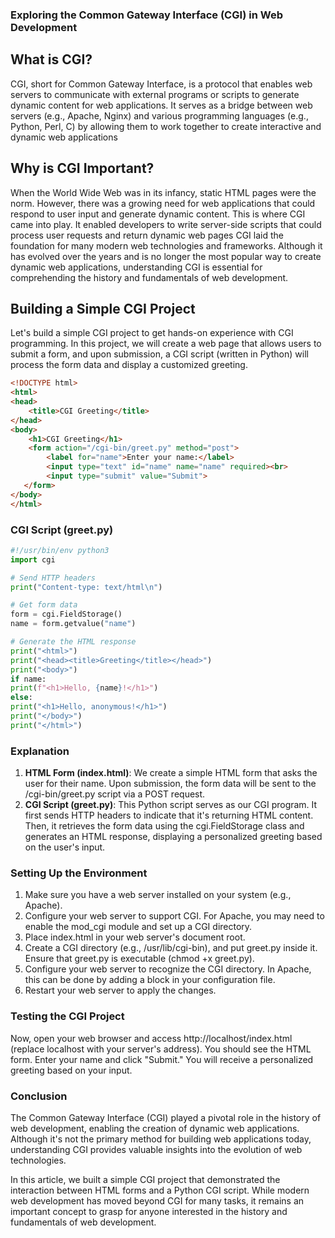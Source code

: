 ### Exploring the Common Gateway Interface (CGI) in Web Development

## What is CGI?
CGI, short for Common Gateway Interface, is a protocol that enables web servers to communicate with external programs or scripts to generate dynamic content for web applications. It serves as a bridge between web servers (e.g., Apache, Nginx) and various programming languages (e.g., Python, Perl, C) by allowing them to work together to create interactive and dynamic web applications



## Why is CGI Important?

When the World Wide Web was in its infancy, static HTML pages were the norm. However, there was a growing need for web applications that could respond to user input and generate dynamic content. This is where CGI came into play. It enabled developers to write server-side scripts that could process user requests and return dynamic web pages
CGI laid the foundation for many modern web technologies and frameworks. Although it has evolved over the years and is no longer the most popular way to create dynamic web applications, understanding CGI is essential for comprehending the history and fundamentals of web development.



## Building a Simple CGI Project

Let's build a simple CGI project to get hands-on experience with CGI programming. In this project, we will create a web page that allows users to submit a form, and upon submission, a CGI script (written in Python) will process the form data and display a customized greeting.

```html
<!DOCTYPE html>
<html> 
<head> 
    <title>CGI Greeting</title> 
</head> 
<body> 
    <h1>CGI Greeting</h1> 
    <form action="/cgi-bin/greet.py" method="post"> 
        <label for="name">Enter your name:</label> 
        <input type="text" id="name" name="name" required><br> 
        <input type="submit" value="Submit"> 
   </form> 
</body> 
</html>

```


### CGI Script (greet.py)
```python
#!/usr/bin/env python3 
import cgi 

# Send HTTP headers 
print("Content-type: text/html\n") 

# Get form data 
form = cgi.FieldStorage() 
name = form.getvalue("name") 

# Generate the HTML response 
print("<html>") 
print("<head><title>Greeting</title></head>") 
print("<body>") 
if name: 
print(f"<h1>Hello, {name}!</h1>") 
else: 
print("<h1>Hello, anonymous!</h1>") 
print("</body>") 
print("</html>")	
```

### Explanation

1. **HTML Form (index.html)**: We create a simple HTML form that asks the user for their name. Upon submission, the form data will be sent to the /cgi-bin/greet.py script via a POST request.
2. **CGI Script (greet.py)**: This Python script serves as our CGI program. It first sends HTTP headers to indicate that it's returning HTML content. Then, it retrieves the form data using the cgi.FieldStorage class and generates an HTML response, displaying a personalized greeting based on the user's input.



### Setting Up the Environment

1. Make sure you have a web server installed on your system (e.g., Apache).
2. Configure your web server to support CGI. For Apache, you may need to enable the mod_cgi module and set up a CGI directory.
3. Place index.html in your web server's document root.
4. Create a CGI directory (e.g., /usr/lib/cgi-bin), and put greet.py inside it. Ensure that greet.py is executable (chmod +x greet.py).
5. Configure your web server to recognize the CGI directory. In Apache, this can be done by adding a <Directory> block in your configuration file.
6. Restart your web server to apply the changes.



### Testing the CGI Project

Now, open your web browser and access http://localhost/index.html (replace localhost with your server's address). You should see the HTML form. Enter your name and click "Submit." You will receive a personalized greeting based on your input.

### Conclusion

The Common Gateway Interface (CGI) played a pivotal role in the history of web development, enabling the creation of dynamic web applications. Although it's not the primary method for building web applications today, understanding CGI provides valuable insights into the evolution of web technologies.

In this article, we built a simple CGI project that demonstrated the interaction between HTML forms and a Python CGI script. While modern web development has moved beyond CGI for many tasks, it remains an important concept to grasp for anyone interested in the history and fundamentals of web development.
